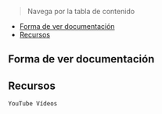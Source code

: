 > Navega por la tabla de contenido

- [Forma de ver documentación](#forma-de-ver-documentación)
- [Recursos](#recursos)

## Forma de ver documentación


## Recursos



`YouTube Vídeos`


